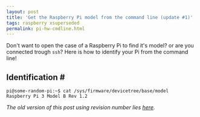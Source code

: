 ```yaml
---
layout: post
title: 'Get the Raspberry Pi model from the command line (update #1)'
tags: raspberry xsuperseded
permalink: pi-hw-cmdline.html
---
```


Don't want to open the case of a Raspberry Pi to find it's model? or are you
connected trough `ssh`? Here is how to identify your Pi from the command line!


## Identification \#

```console
pi@some-random-pi:~$ cat /sys/firmware/devicetree/base/model
Raspberry Pi 3 Model B Rev 1.2
```

*The old version of this post using revision number lies [here](pi-hw-cmdline-v0.html).*
